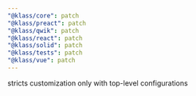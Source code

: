 ```yaml
---
"@klass/core": patch
"@klass/preact": patch
"@klass/qwik": patch
"@klass/react": patch
"@klass/solid": patch
"@klass/tests": patch
"@klass/vue": patch
---
```


stricts customization only with top-level configurations
